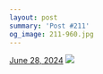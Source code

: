 ```yaml
---
layout: post
summary: 'Post #211'
og_image: 211-960.jpg
---
```


<p>
  <time>
    <a href="/211">June 28, 2024</a>
  </time>
  <a href="/211">
    <img src="{{ site.assets_url }}/211-480.jpg" srcset="{{ site.assets_url }}/211-240.jpg 240w, {{ site.assets_url }}/211-480.jpg 480w, {{ site.assets_url }}/211-720.jpg 720w, {{ site.assets_url }}/211-960.jpg 960w" sizes="(min-width: 700px) 50vw, calc(100vw - 2rem)" />
  </a>
</p>
